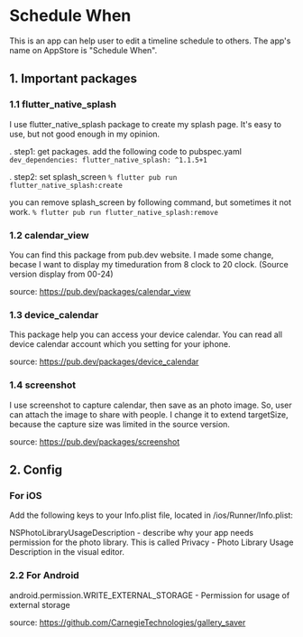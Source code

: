 # Schedule When
This is an app can help user to edit a timeline schedule to others. The app's name on AppStore is "Schedule When".

## 1. Important packages

### 1.1 flutter_native_splash
I use flutter_native_splash package to create my splash page. It's easy to use, but not good enough in my opinion.

. step1: get packages.
add the following code to pubspec.yaml
`
dev_dependencies:
  flutter_native_splash: ^1.1.5+1 
`

. step2: set splash_screen
`
% flutter pub run flutter_native_splash:create
`

you can remove splash_screen by following command, but sometimes it not work.
`
% flutter pub run flutter_native_splash:remove
`

### 1.2 calendar_view
You can find this package from pub.dev website. I made some change, becase I want to display my timeduration from 8 clock to 20 clock. (Source version display from 00-24)

source: https://pub.dev/packages/calendar_view

### 1.3 device_calendar
This package help you can access your device calendar. You can read all device calendar account which you setting for your iphone.

source: https://pub.dev/packages/device_calendar

### 1.4 screenshot
I use screenshot to capture calendar, then save as an photo image. So, user can attach the image to share with people. 
I change it to extend targetSize, because the capture size was limited in the source version.

source: https://pub.dev/packages/screenshot
    
## 2. Config
### For iOS
Add the following keys to your Info.plist file, located in <project root>/ios/Runner/Info.plist:

NSPhotoLibraryUsageDescription - describe why your app needs permission for the photo library. This is called Privacy - Photo Library Usage Description in the visual editor.

### 2.2 For Android
android.permission.WRITE_EXTERNAL_STORAGE - Permission for usage of external storage

source: https://github.com/CarnegieTechnologies/gallery_saver
